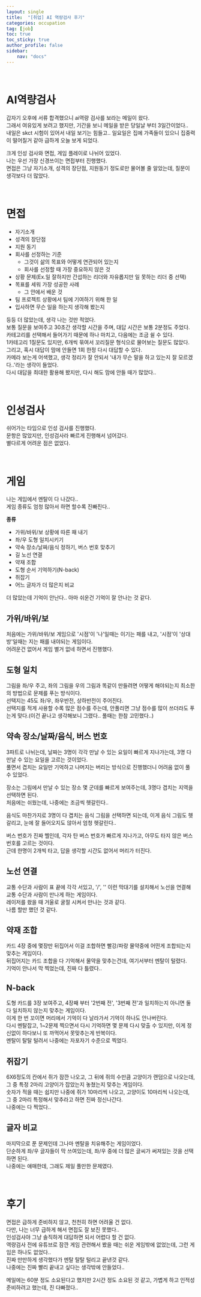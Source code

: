 ```yaml
---
layout: single
title:  "[취업] AI 역량검사 후기"
categories: occupation
tag: [job]
toc: true
toc_sticky: true
author_profile: false
sidebar:
    nav: "docs"
---
```


<br>

# AI역량검사

갑자기 오후에 서류 합격했으니 ai역량 검사를 보라는 메일이 왔다.<br>
그래서 여유있게 보려고 했지만, 기간을 보니 메일을 받은 당일날 부터 3일간이었다..<br>
내일은 skct 시험이 있어서 내일 보기는 힘들고.. 일요일은 집에 가족들이 있으니 집중력이 떨어질거 같아 급하게 오늘 보게 되었다.<br>


크게 인성 검사와 면접, 게임 플레이로 나뉘어 있었다.<br>
나는 우선 가장 신경쓰이는 면접부터 진행했다.<br>
면접은 그냥 자기소개, 성격의 장단점, 지원동기 정도로만 물어볼 줄 알았는데, 질문이 생각보다 더 많았다.<br>

<br>

# 면접

- 자기소개
- 성격의 장단점
- 지원 동기
- 회사를 선정하는 기준
    - 그것이 삶의 목표와 어떻게 연관되어 있는지
    - 회사를 선정할 때 가장 중요하지 않은 것
- 상황 문제(Ex.일 잘하지만 간섭하는 리더와 자유롭지만 일 못하는 리더 중 선택)
- 목표를 세워 가장 성공한 사례
    - 그 안에서 배운 것
- 팀 프로젝트 상황에서 팀에 기여하기 위해 한 일
- 입사하면 무슨 일을 하는지 생각해 봤는지

등등 더 많았는데, 생각 나는 것만 적었다.<br>
보통 질문을 보여주고 30초간 생각할 시간을 주며, 대답 시간은 보통 2분정도 주었다.<br>
카테고리를 선택해서 들어가기 때문에 하나 마치고, 다음에는 조금 쉴 수 있다.<br>
1카테고리 1질문도 있지만, 6개씩 묶여서 꼬리질문 형식으로 물어보는 질문도 많았다.<br>
그리고, 혹시 대답이 맘에 안들면 1회 한정 다시 대답할 수 있다.<br>
카메라 보는게 어색했고, 생각 정리가 잘 안되서 '내가 무슨 말을 하고 있는지 잘 모르겠다..'라는 생각이 들었다.<br>
다시 대답을 최대한 활용해 봤지만, 다시 해도 맘에 안들 때가 많았다..

<br>

# 인성검사

쉬어가는 타임으로 인성 검사를 진행했다.<br>
문항은 많았지만, 인성검사라 빠르게 진행해서 넘어갔다.<br>
별다르게 어려운 점은 없었다.

<br>

# 게임

나는 게임에서 멘탈이 다 나갔다..<br>
게임 종류도 엄청 많아서 하면 할수록 진빠진다..<br>

**종류**<br>
- 가위/바위/보 상황에 따른 패 내기
- 좌/우 도형 일치시키기
- 약속 장소/날짜/음식 정하기, 버스 번호 맞추기
- 길 노선 연결
- 약재 조합
- 도형 순서 기억하기(N-back)
- 쥐잡기
- 어느 글자가 더 많은지 비교

더 많았는데 기억이 안난다.. 아마 쉬운건 기억이 잘 안나는 것 같다.

## 가위/바위/보
처음에는 가위/바위/보 게임으로 '시점'이 '나'일때는 이기는 패를 내고, '시점'이 '상대방'일때는 지는 패를 내야되는 게임이다.<br>
어려운건 없어서 게임 별거 없네 하면서 진행했다.

## 도형 일치

그림을 좌/우 주고, 좌의 그림을 우의 그림과 똑같이 만들려면 어떻게 해야되는지 최소한의 방법으로 문제를 푸는 방식이다.<br>
선택지는 45도 좌/우, 좌우반전, 상하반전이 주어진다.<br>
선택지를 적게 사용할 수록 많은 점수를 주는데, 안풀리면 그냥 점수를 많이 쓰더라도 푸는게 맞다.(이건 끝나고 생각해보니 그랬다.. 풀때는 한참 고민했다..)

## 약속 장소/날짜/음식, 버스 번호

3파트로 나뉘는데, 날짜는 3명이 각각 만날 수 있는 요일이 빠르게 지나가는데, 3명 다 만날 수 있는 요일을 고르는 것이었다.<br>
풀면서 겹치는 요일만 기억하고 나머지는 버리는 방식으로 진행했더니 어려움 없이 풀 수 있었다.<br>

장소는 그림에서 만날 수 있는 장소 몇 군데를 빠르게 보여주는데, 3명다 겹치는 지역을 선택하면 된다.<br>
처음에는 쉬웠는데, 나중에는 조금씩 헷갈린다..<br>

음식도 마찬가지로 3명이 다 겹치는 음식 그림을 선택하면 되는데, 이게 음식 그림도 헷갈리고, 눈에 잘 들어오지도 않아서 엄청 헷갈린다..<br>

버스 번호가 진짜 헬인데, 각자 탄 버스 번호가 빠르게 지나가고, 아무도 타지 않은 버스 번호를 고르는 것이다.<br>
근데 한명이 2개씩 타고, 답을 생각할 시간도 없어서 머리가 터진다.

## 노선 연결

교통 수단과 사람이 표 끝에 각각 서있고, '/', '\' 이런 막대기를 설치해서 노선을 연결해 교통 수단과 사람이 만나게 하는 게임이다.<br>
레이저를 쐈을 때 거울로 굴절 시켜서 만나는 것과 같다.<br>
나름 할만 했던 것 같다.

## 약재 조합

카드 4장 중에 몇장만 뒤집어서 이걸 조합하면 빨강/파랑 물약중에 어떤게 조합되는지 맞추는 게임이다.<br>
뒤집어지는 카드 조합을 다 기억해서 물약을 맞추는건데, 여기서부터 멘탈이 털렸다.<br>
기억이 안나서 막 찍었는데, 진짜 다 틀렸다..

## N-back

도형 카드를 3장 보여주고, 4장째 부터 '2번째 전', '3번째 전'과 일치하는지 아니면 둘 다 일치하지 않는지 맞추는 게임이다.<br>
이게 한 번 꼬이면 머리에서 기억이 다 날라가서 기억이 하나도 안나버린다.<br>
다시 멘탈잡고, 1~2문제 찍으면서 다시 기억하면 몇 문제 다시 맞출 수 있지만, 이게 정신없이 하다보니 또 까먹어서 못맞추는게 반복이다.<br>
멘탈이 탈탈 털려서 나중에는 자포자기 수준으로 찍었다.

## 쥐잡기

6X6정도의 칸에서 쥐가 잠깐 나오고, 그 뒤에 쥐의 수만큼 고양이가 랜덤으로 나오는데, 그 중 특정 2마리 고양이가 잡았는지 놓쳤는지 맞추는 게임이다.<br>
숫자가 적을 때는 쉽지만 나중에 쥐가 10마리씩 나오고, 고양이도 10마리씩 나오는데, 그 중 2마리 특정해서 맞추라고 하면 진짜 정신나간다.<br>
나중에는 다 찍었다..

## 글자 비교

마지막으로 푼 문제인데 그나마 멘탈을 치유해주는 게임이었다.<br>
단순하게 좌/우 글자들이 막 쓰여있는데, 좌/우 중에 더 많은 글씨가 써져있는 것을 선택하면 된다.<br>
나중에는 애매한데, 그래도 제일 풀만한 문제였다.<br>

<br>

# 후기

면접은 급하게 준비하지 않고, 천천히 하면 어려울 건 없다.<br>
다만, 나는 너무 급하게 해서 면접도 잘 보진 못했다..<br>
인성검사야 그냥 솔직하게 대답하면 되서 어렵다 할 건 없다.<br>
역량검사 전에 유튜브로 잠깐 게임 관련해서 봤을 때는 쉬운 게임밖에 없었는데, 그런 게임은 하나도 없었다..<br>
진짜 만만하게 생각했다가 멘탈 탈탈 털리고 끝낸것 같다.<br>
나중에는 진짜 빨리 끝내고 싶다는 생각밖에 안들었다..<br>

메일에는 60분 정도 소요된다고 했지만 2시간 정도 소요된 것 같고, 가볍게 하고 인적성 준비하려고 했는데, 진 다빠졌다..